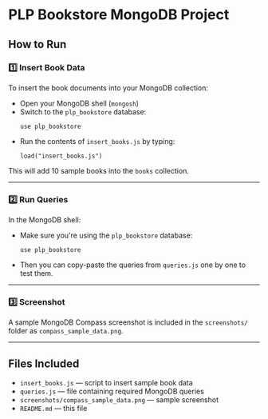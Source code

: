 
# PLP Bookstore MongoDB Project

## How to Run

### 1️⃣ Insert Book Data
To insert the book documents into your MongoDB collection:

- Open your MongoDB shell (`mongosh`)
- Switch to the `plp_bookstore` database:
  ```
  use plp_bookstore
  ```
- Run the contents of `insert_books.js` by typing:
  ```
  load("insert_books.js")
  ```

This will add 10 sample books into the `books` collection.

---

### 2️⃣ Run Queries
In the MongoDB shell:

- Make sure you're using the `plp_bookstore` database:
  ```
  use plp_bookstore
  ```

- Then you can copy-paste the queries from `queries.js` one by one to test them.

---

### 3️⃣ Screenshot
A sample MongoDB Compass screenshot is included in the `screenshots/` folder as `compass_sample_data.png`.

---

## Files Included
- `insert_books.js` — script to insert sample book data
- `queries.js` — file containing required MongoDB queries
- `screenshots/compass_sample_data.png` — sample screenshot
- `README.md` — this file
